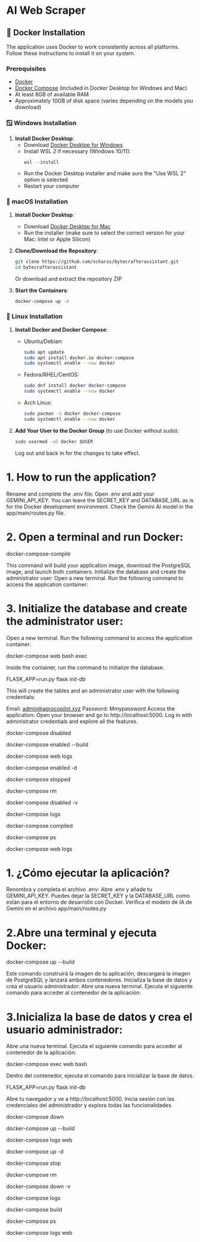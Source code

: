 # AI Web Scraper
## 🐳 Docker Installation

The application uses Docker to work consistently across all platforms. Follow these instructions to install it on your system.

### Prerequisites

- [Docker](https://www.docker.com/products/docker-desktop/)
- [Docker Compose](https://docs.docker.com/compose/install/) (included in Docker Desktop for Windows and Mac)
- At least 8GB of available RAM
- Approximately 10GB of disk space (varies depending on the models you download)

### 🪟 Windows Installation

1. **Install Docker Desktop**:
   - Download [Docker Desktop for Windows](https://www.docker.com/products/docker-desktop/)
   - Install WSL 2 if necessary (Windows 10/11):
     ```powershell
     wsl --install
     ```
   - Run the Docker Desktop installer and make sure the "Use WSL 2" option is selected
   - Restart your computer
### 🍎 macOS Installation

1. **Install Docker Desktop**:
   - Download [Docker Desktop for Mac](https://www.docker.com/products/docker-desktop/)
   - Run the installer (make sure to select the correct version for your Mac: Intel or Apple Silicon)

2. **Clone/Download the Repository**:
   ```bash
   git clone https://github.com/scharss/bytecrafterassistant.git
   cd bytecrafterassistant
   ```
   Or download and extract the repository ZIP

3. **Start the Containers**:
   ```bash
   docker-compose up -d
   ```
### 🐧 Linux Installation

1. **Install Docker and Docker Compose**:
   - Ubuntu/Debian:
     ```bash
     sudo apt update
     sudo apt install docker.io docker-compose
     sudo systemctl enable --now docker
     ```
   - Fedora/RHEL/CentOS:
     ```bash
     sudo dnf install docker docker-compose
     sudo systemctl enable --now docker
     ```
   - Arch Linux:
     ```bash
     sudo pacman -S docker docker-compose
     sudo systemctl enable --now docker
     ```

2. **Add Your User to the Docker Group** (to use Docker without sudo):
   ```bash
   sudo usermod -aG docker $USER
   ```
   Log out and back in for the changes to take effect.



# 1. How to run the application?
Rename and complete the .env file:
Open .env and add your GEMINI_API_KEY. You can leave the SECRET_KEY and DATABASE_URL as is for the Docker development environment.
Check the Gemini AI model in the app/main/routes.py file.

# 2. Open a terminal and run Docker:

docker-compose-compile

This command will build your application image, download the PostgreSQL image, and launch both containers.
Initialize the database and create the administrator user:
Open a new terminal.
Run the following command to access the application container:

# 3. Initialize the database and create the administrator user:
Open a new terminal.
Run the following command to access the application container:

docker-compose web bash exec

Inside the container, run the command to initialize the database.

FLASK_APP=run.py flask init-db

This will create the tables and an administrator user with the following credentials:

Email: admin@agrocopilot.xyz
Password: Mmypassword
Access the application:
Open your browser and go to http://localhost:5000.
Log in with administrator credentials and explore all the features.

docker-compose disabled

docker-compose enabled --build

docker-compose web logs

docker-compose enabled -d

docker-compose stopped

docker-compose rm

docker-compose disabled -v

docker-compose logs

docker-compose compiled

docker-compose ps

docker-compose web logs


# 1. ¿Cómo ejecutar la aplicación?
Renombra y completa el archivo .env:
Abre .env y añade tu GEMINI_API_KEY. Puedes dejar la SECRET_KEY y la DATABASE_URL como están para el entorno de desarrollo con Docker.
Verifica el modelo de IA de Gemini en el archivo app/main/routes.py

# 2.Abre una terminal y ejecuta Docker:

  docker-compose up --build

Este comando construirá la imagen de tu aplicación, descargará la imagen de PostgreSQL y lanzará ambos contenedores.
Inicializa la base de datos y crea el usuario administrador:
Abre una nueva terminal.
Ejecuta el siguiente comando para acceder al contenedor de la aplicación:


# 3.Inicializa la base de datos y crea el usuario administrador:
Abre una nueva terminal.
Ejecuta el siguiente comando para acceder al contenedor de la aplicación:

docker-compose exec web bash

Dentro del contenedor, ejecuta el comando para inicializar la base de datos.

FLASK_APP=run.py flask init-db



Abre tu navegador y ve a http://localhost:5000.
Inicia sesión con las credenciales del administrador y explora todas las funcionalidades.

docker-compose down

docker-compose up --build

docker-compose logs web





docker-compose up -d

docker-compose stop

docker-compose rm

docker-compose down -v

docker-compose logs

docker-compose build

docker-compose ps

docker-compose logs web
